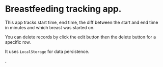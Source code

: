 # Breastfeeding tracking app.

This app tracks start time, end time, the diff between the start and end time in minutes and which breast was started on.

You can delete records by click the edit button then the delete button for a specific row.

It uses `LocalStorage` for data persistence.

.
